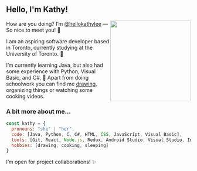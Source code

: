 ## Hello, I'm Kathy!

<img align='right' src="https://media.giphy.com/media/ywiQkV0aAxZhlfeRcT/giphy.gif" width="220">

How are you doing? I’m [@hellokathylee](https://github.com/hellokathylee) — So nice to meet you! 👋

I am an aspiring software developer based in Toronto, currently studying at the University of Toronto. 🌱

I’m currently learning Java, but also had some experience with Python, Visual Basic, and C#. 🌠 Apart from doing schoolwork you can find me [drawing](https://www.behance.net/hellokathylee), organizing things or watching some cooking videos.

### A bit more about me...
```javascript
const kathy = {
  pronouns: "she" | "her",
  code: [Java, Python, C, C#, HTML, CSS, JavaScript, Visual Basic],
  tools: [Git, React, Node.js, Redux, Android Studio, Visual Studio, IntelliJ IDEA, LaTeX],
  hobbies: [drawing, cooking, sleeping]
}
```

I’m open for project collaborations! ✨ 